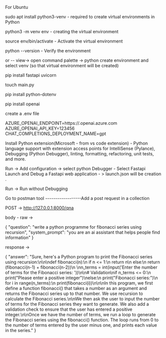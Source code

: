 For Ubuntu

sudo apt install python3-venv - required to create virtual environments in Python

python3 -m venv env - creating the virtual environment

source env/bin/activate - Activate the virtual environment

python --version - Verify the environment

or -- view-> open command palette -> python create environment and select venv (so that virtual environment will be created)

pip install fastapi uvicorn

touch main.py

pip install python-dotenv

pip install openai

create a .env file

AZURE_OPENAI_ENDPOINT=https://.openai.azure.com 
AZURE_OPENAI_API_KEY=123456 
CHAT_COMPLETIONS_DEPLOYMENT_NAME=gpt

Install Python extension(Microsoft - from vs code extension) - Python language support with extension access points for IntelliSense (Pylance), Debugging (Python Debugger), linting, formatting, refactoring, unit tests, and more.

Run -> Add configuration -> select python Debugger - Select Fastapi Launch and Debug a Fastapi web application - > launch.json will be creation .

Run -> Run without Debugging

Go to postman tool ------------------Add a post request in a collection

POST -> http://127.0.0.1:8000/qna

body - raw ->

{ "question": "write a python programme for fibonacci series using recursion", "system_prompt": "you are an ai assistant that helps people find information" }

response ->

{ "answer": "Sure, here's a Python program to print the Fibonacci series using recursion:\n\n\ndef fibonacci(n):\n    if n <= 1:\n        return n\n    else:\n        return (fibonacci(n-1) + fibonacci(n-2))\n        \nn_terms = int(input('Enter the number of terms for the Fibonacci series: '))\n\n# Validation\nif n_terms <= 0:\n    print(\"Please enter a positive integer\")\nelse:\n    print(\"Fibonacci series:\")\n    for i in range(n_terms):\n        print(fibonacci(i))\n\n\nIn this program, we first define a function fibonacci() that takes a number as an argument and returns the Fibonacci series up to that number. We use recursion to calculate the Fibonacci series.\n\nWe then ask the user to input the number of terms for the Fibonacci series they want to generate. We also add a validation check to ensure that the user has entered a positive integer.\n\nOnce we have the number of terms, we run a loop to generate the Fibonacci series using the fibonacci() function. The loop runs from 0 to the number of terms entered by the user minus one, and prints each value in the series." }
